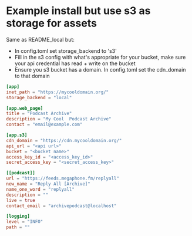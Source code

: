# Example install but use s3 as storage for assets

Same as README_local but:

* In config.toml set storage_backend to 's3'
* Fill in the s3 config with what's appropriate for your bucket, make sure your api credential has read + write on the bucket
* Ensure you s3 bucket has a domain. In config.toml set the cdn_domain to that domain

```toml
[app]
inet_path = "https://mycooldomain.org/"
storage_backend = "local"

[app.web_page]
title = "Podcast Archive"
description = "My Cool  Podcast Archive"
contact = "email@example.com"

[app.s3]
cdn_domain = "https://cdn.mycooldomain.org/"
api_url = "<api url>"
bucket = "<bucket name>"
access_key_id = "<access_key_id>"
secret_access_key = "<secret_access_key>"

[[podcast]]
url = "https://feeds.megaphone.fm/replyall"
new_name = "Reply All [Archive]"
name_one_word = "replyall"
description = ""
live = true
contact_email = "archivepodcast@localhost"

[logging]
level = "INFO"
path = ""
```
